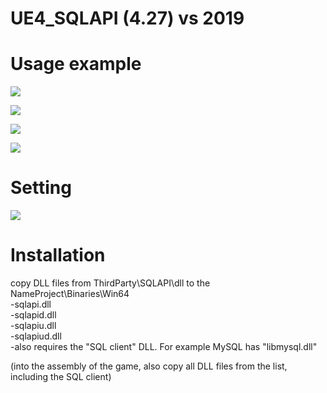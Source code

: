 # UE4_SQLAPI (4.27) vs 2019

# Usage example
![](https://raw.githubusercontent.com/Viktor1998new/UE4_SQLAPI/main/Screenshot/Screenshot_1.png)

![](https://raw.githubusercontent.com/Viktor1998new/UE4_SQLAPI/main/Screenshot/Screenshot_4.png)

![](https://raw.githubusercontent.com/Viktor1998new/UE4_SQLAPI/main/Screenshot/Screenshot_5.png)

![](https://raw.githubusercontent.com/Viktor1998new/UE4_SQLAPI/main/Screenshot/Screenshot_3.png)


# Setting

![](https://raw.githubusercontent.com/Viktor1998new/UE4_SQLAPI/main/Screenshot/Screenshot_6.png)

# Installation

copy DLL files from ThirdParty\SQLAPI\dll to the NameProject\Binaries\Win64 <br/>
  -sqlapi.dll <br/>
  -sqlapid.dll <br/>
  -sqlapiu.dll <br/>
  -sqlapiud.dll <br/>
  -also requires the "SQL client" DLL. For example MySQL has "libmysql.dll" <br/>

(into the assembly of the game, also copy all DLL files from the list, including the SQL client)
